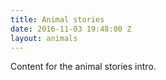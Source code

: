 ```yaml
---
title: Animal stories
date: 2016-11-03 19:48:00 Z
layout: animals
---
```

Content for the animal stories intro.
